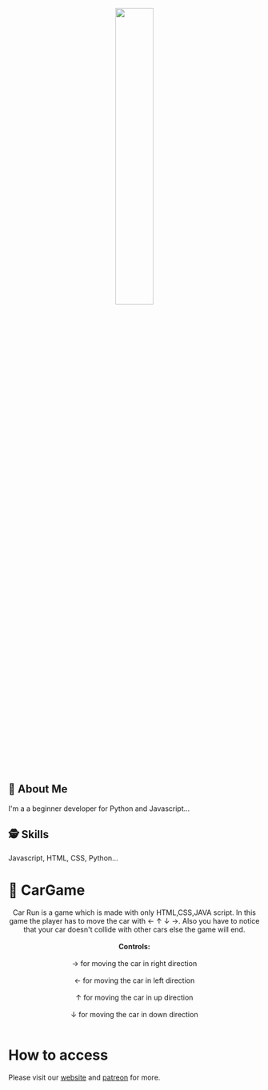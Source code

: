 <p align="center">
  <img width="39%" src="https://wallpaperaccess.com/full/955487.jpg" />
</p>


    
## 🚀 About Me
I'm a a beginner developer for Python and Javascript...

  
## 🕵️‍ Skills
Javascript, HTML, CSS, Python...

# 🚗 CarGame

<p align="center">
                    Car Run is a game which is made with only HTML,CSS,JAVA script.
                    In this game the player has to move the car with &#8592; &#8593; &#8595; &#8594;.
                    Also you have to notice that your car doesn't collide with other cars else the game will end.
                   <br><br><strong>Controls:</strong><br><br>
                    &#8594; for moving the car in right direction<br><br>
                    &#8592; for moving the car in left direction<br><br>
                    &#8593; for moving the car in up direction<br><br>
                    &#8595; for moving the car in down direction<br><br>
</p>

# How to access

<p> Please visit our <a href=""https://osourcegames.firebaseapp.com/Games.html>website</a> and <a href="https://www.patreon.com/join/OpenSourceGames">patreon</a> for more.
